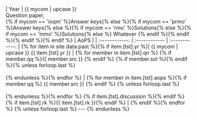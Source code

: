 
|    Year     | {{ mycom | upcase }} <br>  Question paper,  <br>  {% if mycom == 'ioqm' %}Answer keys{% else %}{% if mycom == 'prmo' %}Answer keys{% else %}{% if mycom == 'rmo' %}Solutions{% else %}{% if mycom == 'inmo' %}Solutions{% else %} Whatever {% endif %}{% endif %}{% endif %}{% endif %}           |    AoPS            |
| :------------: | :------------ | :------------: |
{% for item in site.data.past %}{% if item.[tst].yr %}| {{ mycom | upcase }} {{ item.[tst].yr }} |  {% for member in item.[tst].qn %} {% if member.qq %}{{ member.src }} <a href="{{ member.qq }}" target="_blank" rel="noopener noreferrer"><i class="fa-solid fa-file-pdf fa-2x"></i></a> {% endif %} {% if member.sol %}<a href="{{ member.sol }}" target="_blank" rel="noopener noreferrer"><i class="fa-solid fa-file-pdf fa-2x"></i></a>{% endif %}{% unless forloop.last %} <br><br>{% endunless %}{% endfor %}  |  {% for member in item.[tst].aops %}{% if member.qq %} {{ member.src }} <a href="{{ member.qq }}" target="_blank" rel="noopener noreferrer"><i class="fa-solid fa-globe fa-2x"></i></a> {% endif %} {% unless forloop.last %} <br> <br>{% endunless %}{% endfor %}  {% if item.[tst].discussion %}<a href="{{ site.url }}{{ site.baseurl }}/assets/pdf/{{ tst | upcase }}/{{ item.[tst].discussion }}.pdf" target="_blank" rel="noopener noreferrer"><i class="fa-solid fa-file-pdf fa-2x"></i></a>{% endif %}     {% if item.[tst].rk %}{{ item.[tst].rk }}{% endif %}    |
{% endif %}{% endfor %}
{% unless forloop.last %} --- {% endunless %}